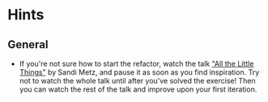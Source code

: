 # Hints

## General

- If you're not sure how to start the refactor, watch the talk ["All the Little Things"][all-the-little-things] by Sandi Metz, and pause it as soon as you find inspiration. Try not to watch the whole talk until after you've solved the exercise! Then you can watch the rest of the talk and improve upon your first iteration.

[all-the-little-things]: https://www.youtube.com/watch?v=8bZh5LMaSmE